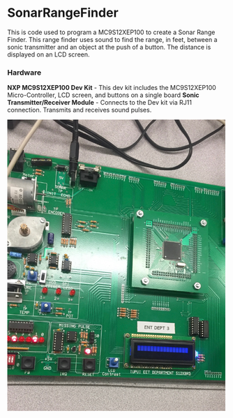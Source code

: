 # SonarRangeFinder
This is code used to program a MC9S12XEP100 to create a Sonar Range Finder. This range finder uses sound to find the range, in feet, between a sonic transmitter and an object at the push of a button. The distance is displayed on an LCD screen. 

### Hardware 

**NXP MC9S12XEP100 Dev Kit** - This dev kit includes the MC9S12XEP100 Micro-Controller, LCD screen, and buttons on a single board
**Sonic Transmitter/Receiver Module** - Connects to the Dev kit via RJ11 connection. Transmits and receives sound pulses.

<img src="images/sonar.jpg" width="500">